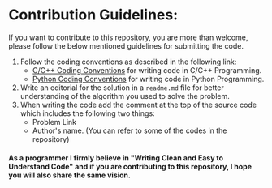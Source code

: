 # Contribution Guidelines:  

If you want to contribute to this repository, you are more than welcome, please follow the below mentioned guidelines for submitting the code.  
1.  Follow the coding conventions as described in the following link:  
    * [C/C++ Coding Conventions](https://wikileaks.org/ciav7p1/cms/page_26607644.html) for writing code in C/C++ Programming.
    * [Python Coding Conventions](https://wikileaks.org/ciav7p1/cms/page_26345508.html) for writing code in Python Programming.
2.  Write an editorial for the solution in a `readme.md` file for better understanding of the algorithm you used to solve the problem.
3.  When writing the code add the comment at the top of the source code which includes the following two things:  
    * Problem Link  
    * Author's name. 
(You can refer to some of the codes in the repository)

#### As a programmer I firmly believe in "Writing Clean and Easy to Understand Code" and if you are contributing to this repository, I hope you will also share the same vision.
